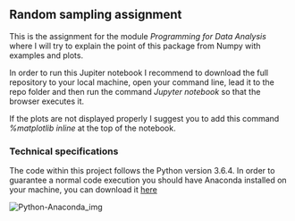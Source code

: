 ## Random sampling assignment
This is the assignment for the module *Programming for Data Analysis* where I will try to explain the point of this package from Numpy with examples and plots. 

In order to run this Jupiter notebook I recommend to download the full repository to your local machine, open your command line, lead it to the repo folder and then run the command *Jupyter notebook* so that the browser executes it.

If the plots are not displayed properly I suggest you to add this command *%matplotlib inline* at the top of the notebook.

### Technical specifications
The code within this project follows the Python version 3.6.4. In order to guarantee a normal code execution you should have Anaconda installed on your machine, you can download it [here](https://www.anaconda.com/download/)

![Python-Anaconda_img](https://encrypted-tbn0.gstatic.com/images?q=tbn:ANd9GcR3jIlG3CPiyTHMWOkPJPU1JdPLRSZa2dGe8yVyF_ApKWp29BlC)


